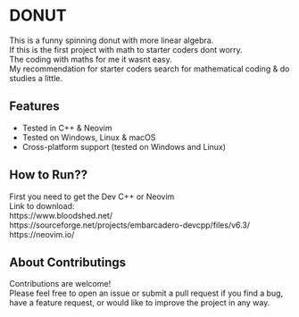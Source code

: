# DONUT

<div> This is a funny spinning donut with more linear algebra. </div>
<div> If this is the first project with math to starter coders dont worry.</div>
<div> The coding with maths for me it wasnt easy.</div>
<div> My recommendation for starter coders search for mathematical coding & do studies a little.</div>

## Features
- Tested in C++ & Neovim
- Tested on Windows, Linux & macOS
- Cross-platform support (tested on Windows and Linux)

## How to Run??
<div> First you need to get the Dev C++ or Neovim</div>
<div> Link to download: </div>
<div> https://www.bloodshed.net/ </div>
<div> https://sourceforge.net/projects/embarcadero-devcpp/files/v6.3/ </div>
<div> https://neovim.io/ </div>

## About Contributings

<div>Contributions are welcome!</div> 
Please feel free to open an issue or submit a pull request if you find a bug, have a feature request, or would like to improve the project in any way.
